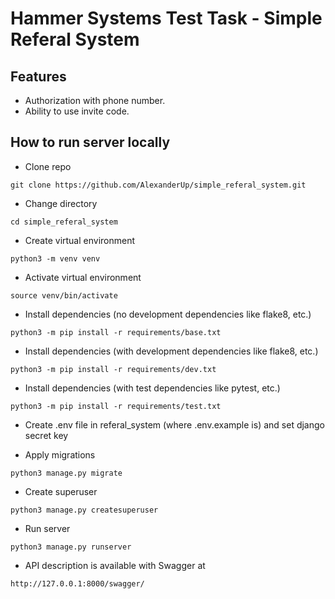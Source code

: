 # Hammer Systems Test Task - Simple Referal System

## Features
- Authorization with phone number.
- Ability to use invite code.

## How to run server locally

- Clone repo

```git clone https://github.com/AlexanderUp/simple_referal_system.git```

- Change directory

```cd simple_referal_system```

- Create virtual environment

```python3 -m venv venv```

- Activate virtual environment

```source venv/bin/activate```

- Install dependencies (no development dependencies like flake8, etc.)

```python3 -m pip install -r requirements/base.txt```

- Install dependencies (with development dependencies like flake8, etc.)

```python3 -m pip install -r requirements/dev.txt```

- Install dependencies (with test dependencies like pytest, etc.)

```python3 -m pip install -r requirements/test.txt```

- Create .env file in referal_system (where .env.example is) and set django secret key

- Apply migrations

```python3 manage.py migrate```

- Create superuser

```python3 manage.py createsuperuser```

- Run server

```python3 manage.py runserver```

- API description is available with Swagger at

```http://127.0.0.1:8000/swagger/```
